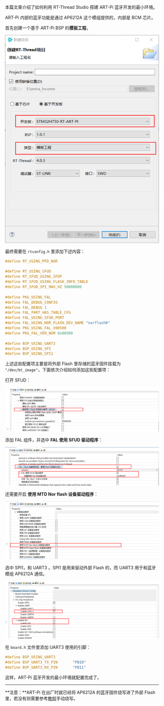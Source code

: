 

本篇文章介绍了如何利用 RT-Thread Studio 搭建 ART-Pi 蓝牙开发的最小环境。

ART-Pi 内部的蓝牙功能是通过 AP6212A 这个模组提供的，内部是 BCM 芯片。

首先创建一个基于 ART-Pi BSP 的**模板工程**，

![](images/image-20210909153834893.png)

最终需要在 `rtconfig.h` 里添加下述内容：

```c
#define RT_USING_MTD_NOR

#define RT_USING_SFUD
#define RT_SFUD_USING_SFDP
#define RT_SFUD_USING_FLASH_INFO_TABLE
#define RT_SFUD_SPI_MAX_HZ 50000000

#define PKG_USING_FAL
#define FAL_DEBUG_CONFIG
#define FAL_DEBUG 1
#define FAL_PART_HAS_TABLE_CFG
#define FAL_USING_SFUD_PORT
#define FAL_USING_NOR_FLASH_DEV_NAME "norflash0"
#define PKG_USING_FAL_V00500
#define PKG_FAL_VER_NUM 0x00500

#define BSP_USING_UART3
#define BSP_USING_SPI
#define BSP_USING_SPI1
```

上述这些配置项主要是将外部 Flash 里存储的蓝牙固件挂载为 `"/dev/bt_image"`，下面依次介绍如何添加这些配置项：

打开 SFUD：

![](images/image-20210909153035908.png)

添加 FAL 组件，并选中 **FAL 使用 SFUD 驱动程序**：

![](images/image-20210909153151668.png)

还需要开启 **使用 MTD Nor flash 设备驱动程序**：

![](images/image-20210909153511179.png)

选中 SPI1，和 UART3 。SPI1 是用来驱动外部 Flash 的，而 UART3 用于和蓝牙模组 AP6212A 通信。

![](images/image-20210909153255448.png)

在 `board.h` 文件里添加 UART3 使用的引脚：

```c
#define BSP_USING_UART3
#define BSP_UART3_TX_PIN       "PB10"
#define BSP_UART3_RX_PIN       "PB11"
```

这样，ART-Pi 蓝牙开发的最小环境就配置完成了。

----

**注意：**ART-Pi 在出厂时就已经将 AP6212A 的蓝牙固件烧写进了外部 Flash 里，若没有则需要参考[教程](https://github.com/RT-Thread-Studio/sdk-bsp-stm32h750-realthread-artpi/blob/master/documents/UM5003-RT-Thread%20ART-Pi%20BT_WIFI%20%E6%A8%A1%E5%9D%97%E5%9B%BA%E4%BB%B6%E4%B8%8B%E8%BD%BD%E6%89%8B%E5%86%8C.md)手动烧写。


